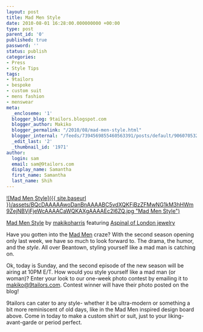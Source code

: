 ```yaml
---
layout: post
title: Mad Men Style
date: 2010-08-01 16:28:00.000000000 +00:00
type: post
parent_id: '0'
published: true
password: ''
status: publish
categories:
- Press
- Style Tips
tags:
- 9tailors
- bespoke
- custom suit
- mens fashion
- menswear
meta:
  _encloseme: '1'
  blogger_blog: 9tailors.blogspot.com
  blogger_author: Makiko
  blogger_permalink: "/2010/08/mad-men-style.html"
  blogger_internal: "/feeds/7394569855460563391/posts/default/9060705326586877781"
  _edit_last: '2'
  _thumbnail_id: '1971'
author:
  login: sam
  email: sam@9tailors.com
  display_name: Samantha
  first_name: Samantha
  last_name: Shih
---
```

[![Mad Men Style]({{ site.baseurl }}/assets/BQcDAAAAAwoDanBnAAAABC5vdXQKFjBzZFMwNG1kM3hHWm9ZejNBVjFjeWcAAAACaWQKAXgAAAAEc2l6ZQ.jpg "Mad Men Style")](http://www.polyvore.com/mad_men_style/set?.embedder=1536106&.mid=embed&id=21477379)

[Mad Men Style](http://www.polyvore.com/mad_men_style/set?.embedder=1536106&.mid=embed&id=21477379) by [makikoharris](http://www.polyvore.com/cgi/profile?.embedder=1536106&.mid=embed&id=1536106) featuring [Aspinal of London jewelry](http://www.polyvore.com/aspinal_of_london_jewelry/shop?brand=Aspinal+of+London&category_id=60)

Have you gotten into the [Mad Men](http://www.amctv.com/originals/madmen/) craze? With the second season opening only last week, we have so much to look forward to. The drama, the humor, and the _style_. All over Beantown, styling yourself like a mad man is catching on.

Ok, today is Sunday, and the second episode of the new season will be airing at 10PM E/T. How would you style yourself like a mad man (or woman)? Enter your look to our one-week photo contest by emailing it to [makiko@9tailors.com](http://www.blogger.com/makiko@9tailors.com). Contest winner will have their photo posted on the blog!

9tailors can cater to any style- whether it be ultra-modern or something a bit more reminiscent of old days, like in the Mad Men inspired design board above. Come in today to make a custom shirt or suit, just to your liking- avant-garde or period perfect.